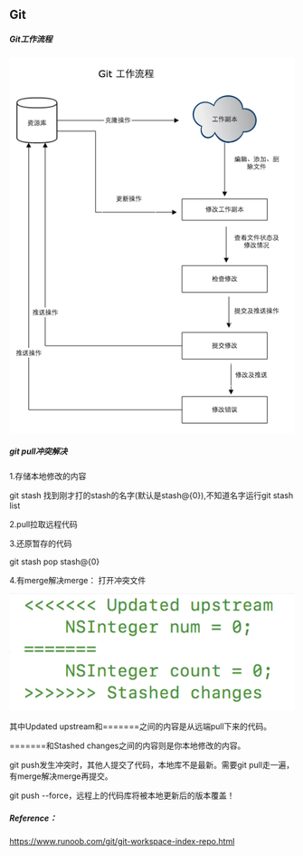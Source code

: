 ## Git

##### Git工作流程

![image-20210423214153618](../img/image-20210423214153618.png)

##### git pull冲突解决

1.存储本地修改的内容

git stash 找到刚才打的stash的名字(默认是stash@{0}),不知道名字运行git stash list

2.pull拉取远程代码

3.还原暂存的代码

git stash pop stash@{0}

4.有merge解决merge：
打开冲突文件

![image-20210429125914921](../img/image-20210429125914921.png)

其中Updated upstream和=======之间的内容是从远端pull下来的代码。

=======和Stashed changes之间的内容则是你本地修改的内容。

git push发生冲突时，其他人提交了代码，本地库不是最新。需要git pull走一遍，有merge解决merge再提交。

git push --force，远程上的代码库将被本地更新后的版本覆盖！



##### Reference：

https://www.runoob.com/git/git-workspace-index-repo.html